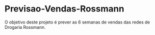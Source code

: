 # Previsao-Vendas-Rossmann
O objetivo deste projeto é prever as 6 semanas de vendas das redes de Drogaria Rossmann.
